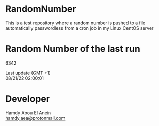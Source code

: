 # RandomNumber    
This is a test repository where a random number is pushed to a file automatically passwordless from a cron job in my Linux CentOS server    
# Random Number of the last run   
6342
      
Last update (GMT +1)    
08/21/22 02:00:01
# Developer    
Hamdy Abou El Anein   
hamdy.aea@protonmail.com
